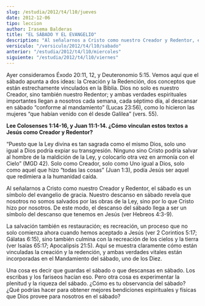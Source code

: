 ```yaml
---
slug: /estudia/2012/t4/l10/jueves
date: 2012-12-06
tipo: leccion
author: Irasema Balderas
title: "EL SÁBADO Y EL EVANGELIO"
description: "Al señalarnos a Cristo como nuestro Creador y Redentor, el sábado es un símbolo  del evangelio de gracia. Nuestro descanso en sábado revela que nosotros no  somos salvados por las obras de la Ley, sino por lo que Cristo hizo por  nosotros."
versiculo: "/versiculo/2012/t4/l10/sabado"
anterior: "/estudia/2012/t4/l10/miercoles"
siguiente: "/estudia/2012/t4/l10/viernes"
---
```


Ayer consideramos Éxodo 20:11, 12, y Deuteronomio 5:15. Vemos aquí que el sábado apunta a dos ideas: la Creación y la Redención, dos conceptos que están estrechamente vinculados en la Biblia. Dios no solo es nuestro Creador, sino también nuestro Redentor; y ambas verdades espirituales importantes llegan a nosotros cada semana, cada séptimo día, al descansar en sábado “conforme al mandamiento” (Lucas 23:56), como lo hicieron las mujeres “que habían venido con él desde Galilea” (vers. 55).

**Lee Colosenses 1:14-16, y Juan 11:1-14. ¿Cómo vinculan estos textos a Jesús como Creador y Redentor?**

“Puesto que la Ley divina es tan sagrada como el mismo Dios, solo uno igual a Dios podría expiar su transgresión. Ninguno sino Cristo podría salvar al hombre de la maldición de la Ley, y colocarlo otra vez en armonía con el Cielo” (MGD 42). Solo como Creador, solo como Uno igual a Dios, solo como aquel que hizo “todas las cosas” (Juan 1:3), podía Jesús ser aquel que redimiera a la humanidad caída.

Al señalarnos a Cristo como nuestro Creador y Redentor, el sábado es un símbolo del evangelio de gracia. Nuestro descanso en sábado revela que nosotros no somos salvados por las obras de la Ley, sino por lo que Cristo hizo por nosotros. De este modo, el descanso del sábado llega a ser un símbolo del descanso que tenemos en Jesús (ver Hebreos 4:3-9).

La salvación también es restauración; es recreación, un proceso que no solo comienza ahora cuando hemos aceptado a Jesús (ver 2 Corintios 5:17; Gálatas 6:15), sino también culmina con la recreación de los cielos y la tierra (ver Isaías 65:17; Apocalipsis 21:5). Aquí se muestra claramente cómo están vinculadas la creación y la redención, y ambas verdades vitales están incorporadas en el Mandamiento del sábado, uno de los Diez.

Una cosa es decir que guardas el sábado o que descansas en sábado. Los escribas y los fariseos hacían eso. Pero otra cosa es experimentar la plenitud y la riqueza del sábado. ¿Cómo es tu observancia del sábado? ¿Qué podrías hacer para obtener mejores bendiciones espirituales y físicas que Dios provee para nosotros en el sábado?
